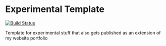 # Experimental Template

[![Build Status](https://travis-ci.org/Czar-Ec/ExperimentalTemplate.svg?branch=master)](https://travis-ci.org/Czar-Ec/ExperimentalTemplate)

Template for experimental stuff that also gets published as an extension of my website portfolio
